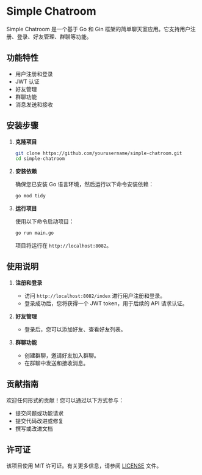 # Simple Chatroom

Simple Chatroom 是一个基于 Go 和 Gin 框架的简单聊天室应用。它支持用户注册、登录、好友管理、群聊等功能。

## 功能特性

- 用户注册和登录
- JWT 认证
- 好友管理
- 群聊功能
- 消息发送和接收

## 安装步骤

1. **克隆项目**

   ```bash
   git clone https://github.com/yourusername/simple-chatroom.git
   cd simple-chatroom
   ```

2. **安装依赖**

   确保您已安装 Go 语言环境，然后运行以下命令安装依赖：

   ```bash
   go mod tidy
   ```

3. **运行项目**

   使用以下命令启动项目：

   ```bash
   go run main.go
   ```

   项目将运行在 `http://localhost:8082`。

## 使用说明

1. **注册和登录**

   - 访问 `http://localhost:8082/index` 进行用户注册和登录。
   - 登录成功后，您将获得一个 JWT token，用于后续的 API 请求认证。

2. **好友管理**

   - 登录后，您可以添加好友、查看好友列表。

3. **群聊功能**

   - 创建群聊，邀请好友加入群聊。
   - 在群聊中发送和接收消息。

## 贡献指南

欢迎任何形式的贡献！您可以通过以下方式参与：

- 提交问题或功能请求
- 提交代码改进或修复
- 撰写或改进文档

## 许可证

该项目使用 MIT 许可证。有关更多信息，请参阅 [LICENSE](LICENSE) 文件。
